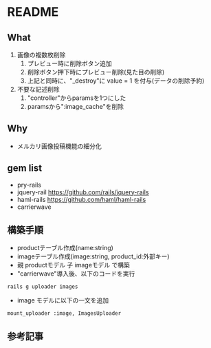 # README

## What
1. 画像の複数枚削除
    1. プレビュー時に削除ボタン追加
    1. 削除ボタン押下時にプレビュー削除(見た目の削除)
    1. 上記と同時に、"_destroy"に value = 1 を付与(データの削除予約)
1. 不要な記述削除
    1. "controller"からparamsを1つにした
    1. paramsから":image_cache"を削除
## Why
* メルカリ画像投稿機能の細分化

## gem list
* pry-rails
* jquery-rail https://github.com/rails/jquery-rails
* haml-rails https://github.com/haml/haml-rails
* carrierwave

## 構築手順
* productテーブル作成(name:string)
* imageテーブル作成(image:string, product_id:外部キー)
* 親 productモデル 子 imageモデル で構築
* "carrierwave"導入後、以下のコードを実行

```
rails g uploader images
```
* image モデルに以下の一文を追加

```
mount_uploader :image, ImagesUploader
```

## 参考記事
